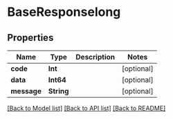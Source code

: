 # BaseResponselong

## Properties
Name | Type | Description | Notes
------------ | ------------- | ------------- | -------------
**code** | **Int** |  | [optional] 
**data** | **Int64** |  | [optional] 
**message** | **String** |  | [optional] 

[[Back to Model list]](../README.md#documentation-for-models) [[Back to API list]](../README.md#documentation-for-api-endpoints) [[Back to README]](../README.md)


